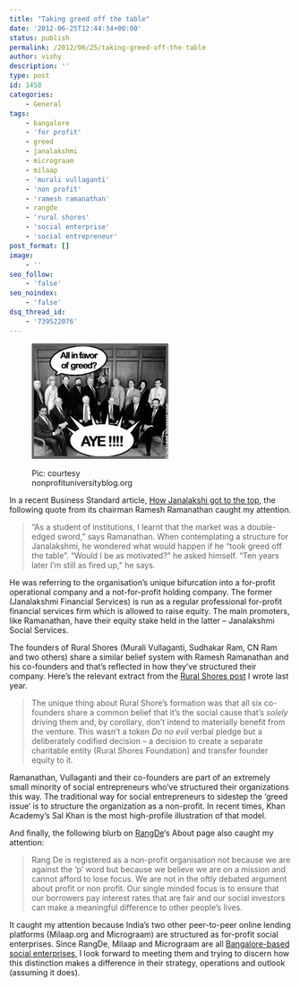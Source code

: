```yaml
---
title: "Taking greed off the table"
date: '2012-06-25T12:44:34+00:00'
status: publish
permalink: /2012/06/25/taking-greed-off-the-table
author: vishy
description: ''
type: post
id: 1458
categories:
    - General
tags:
    - bangalore
    - 'for profit'
    - greed
    - janalakshmi
    - micrograam
    - milaap
    - 'murali vullaganti'
    - 'non profit'
    - 'ramesh ramanathan'
    - rangde
    - 'rural shores'
    - 'social enterprise'
    - 'social entrepreneur'
post_format: []
image:
    - ''
seo_follow:
    - 'false'
seo_noindex:
    - 'false'
dsq_thread_id:
    - '739522076'
---
```

<figure aria-describedby="caption-attachment-1459" class="wp-caption alignleft" id="attachment_1459" style="width: 244px">

[![](../../../../uploads/2012/06/greed_nonprofituniversityblog_org.jpeg "greed_nonprofituniversityblog_org")](../../../../uploads/2012/06/greed_nonprofituniversityblog_org.jpeg)<figcaption class="wp-caption-text" id="caption-attachment-1459">Pic: courtesy nonprofituniversityblog.org</figcaption></figure>

In a recent Business Standard article, [How Janalakshi got to the top](http://business-standard.com/india/news/how-janalakshmi-got-totopthe-mfi-heap/477791/), the following quote from its chairman Ramesh Ramanathan caught my attention.

> “As a student of institutions, I learnt that the market was a double-edged sword,” says Ramanathan. When contemplating a structure for Janalakshmi, he wondered what would happen if he “took greed off the table”. “Would I be as motivated?” he asked himself. “Ten years later I’m still as fired up,” he says.

He was referring to the organisation’s unique bifurcation into a for-profit operational company and a not-for-profit holding company. The former (Janalakshmi Financial Services) is run as a regular professional for-profit financial services firm which is allowed to raise equity. The main promoters, like Ramanathan, have their equity stake held in the latter – Janalakshmi Social Services.

The founders of Rural Shores (Murali Vullaganti, Sudhakar Ram, CN Ram and two others) share a similar belief system with Ramesh Ramanathan and his co-founders and that’s reflected in how they’ve structured their company. Here’s the relevant extract from the [Rural Shores post](http://www.techsangam.com/2011/06/23/india-largest-rural-bpo-ambitious-plan-create-hubs-rural-district/) I wrote last year.

> The unique thing about Rural Shore’s formation was that all six co-founders share a common belief that it’s the social cause that’s *solely* driving them and, by corollary, don’t intend to materially benefit from the venture. This wasn’t a token *Do no evil* verbal pledge but a deliberately codified decision – a decision to create a separate charitable entity (Rural Shores Foundation) and transfer founder equity to it.

Ramanathan, Vullaganti and their co-founders are part of an extremely small minority of social entrepreneurs who’ve structured their organizations this way. The traditional way for social entrepreneurs to sidestep the ‘greed issue’ is to structure the organization as a non-profit. In recent times, Khan Academy’s Sal Khan is the most high-profile illustration of that model.

And finally, the following blurb on [RangDe](http://www.rangde.org/about-rang-de.htm)‘s About page also caught my attention:

> Rang De is registered as a non-profit organisation not because we are against the ‘p’ word but because we believe we are on a mission and cannot afford to lose focus. We are not in the oftly debated argument about profit or non profit. Our single minded focus is to ensure that our borrowers pay interest rates that are fair and our social investors can make a meaningful difference to other people’s lives.

It caught my attention because India’s two other peer-to-peer online lending platforms (Milaap.org and Micrograam) are structured as for-profit social enterprises. Since RangDe, Milaap and Micrograam are all [Bangalore-based social enterprises](http://www.techsangam.com/2012/06/21/list-of-social-enterprises-in-bangalore/), I look forward to meeting them and trying to discern how this distinction makes a difference in their strategy, operations and outlook (assuming it does).
